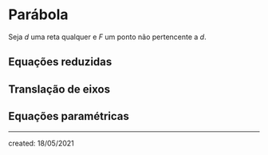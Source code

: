 # Parábola
Seja $d$ uma reta qualquer e $F$ um ponto não pertencente a $d$.


## Equações reduzidas

## Translação de eixos


## Equações paramétricas

---

created: 18/05/2021
